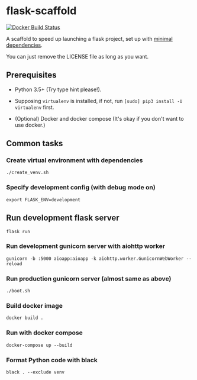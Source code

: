 # flask-scaffold

[![Docker Build Status](https://img.shields.io/docker/build/kigawas/flask-scaffold.svg)](https://hub.docker.com/r/kigawas/flask-scaffold/)

A scaffold to speed up launching a flask project, set up with [minimal dependencies](https://github.com/kigawas/flask-scaffold/blob/master/requirements-dev.txt).

You can just remove the LICENSE file as long as you want.

## Prerequisites

-   Python 3.5+ (Try type hint please!).

-   Supposing `virtualenv` is installed, if not, run `[sudo] pip3 install -U virtualenv` first.

-   (Optional) Docker and docker compose (It's okay if you don't want to use docker.)

## Common tasks

### Create virtual environment with dependencies

    ./create_venv.sh

### Specify development config (with debug mode on)

    export FLASK_ENV=development

## Run development flask server

    flask run

### Run development gunicorn server with aiohttp worker

    gunicorn -b :5000 aioapp:aioapp -k aiohttp.worker.GunicornWebWorker --reload

### Run production gunicorn server (almost same as above)

    ./boot.sh

### Build docker image

    docker build .

### Run with docker compose

    docker-compose up --build

### Format Python code with black

    black . --exclude venv
